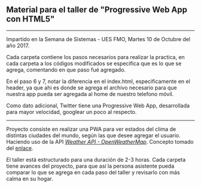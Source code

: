 ## Material para el taller de "Progressive Web App con HTML5"
***
Impartido en la Semana de Sistemas - UES FMO, Martes 10 de Octubre del año 2017.

Cada carpeta contiene los pasos necesarios para realizar la practica, en cada carpeta a los códigos modificados se especifica que es lo que se agrega, comentando en que paso fué agregado.

En el paso 6 y 7, notar la diferencia en el index.html, especificamente en el header, ya que ahi es donde se agrega el archivo necesario para que nuestra app pueda ser agregada al home de nuestro telefono móvil.

Como dato adicional, Twitter tiene una Progressive Web App, desarrollada para mayor velocidad, googlear un poco al respecto.

***
Proyecto consiste en realizar una PWA para ver estados del clima de distintas ciudades del mundo, según las que desee agregar el usuario. Haciendo uso de la API _[Weather API - OpenWeatherMap](https://openweathermap.org/api)_. Concepto tomado del [enlace](https://openweathermap.org/api).

El taller está estructurado para una duración de 2-3 horas. Cada carpeta tiene avances del proyecto, para que así la persona asistente pueda comparar lo que se agrega en cada paso del taller y revisarlo con más calma en su hogar.
